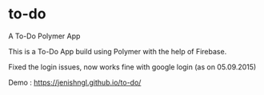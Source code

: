 # to-do
A To-Do Polymer App

This is a To-Do App build using Polymer with the help of Firebase.

Fixed the login issues, now works fine with google login (as on 05.09.2015)

Demo : https://jenishngl.github.io/to-do/
